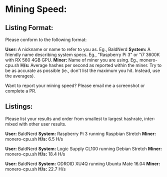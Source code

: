 # Mining Speed:

## Listing Format:

Please conform to the following format:

**User:** A nickname or name to refer to you as. Eg., BaldNerd
**System:** A friendly name describing system specs. Eg., "Raspberry Pi 3" or "i7 3600K with RX 560 4GB GPU.
**Miner:** Name of miner you are using. Eg., monero-cpu.sh
**H/s:** Average hashes per second as reported within the miner. Try to be as accurate as possible (ie., don't list the maximum you hit. Instead, use the averages).

Want to report your mining speed? Please email me a screenshot or complete a PR.

## Listings:

Please list your results and order from smallest to largest hashrate, inter-mixed with other user results.

**User:** BaldNerd
**System:** Raspberry Pi 3 running Raspbian Stretch
**Miner:** monero-cpu.sh
**H/s:** 6.5 H/s

**User:** BaldNerd
**System:** Logic Supply CL100 running Debian Stretch
**Miner:** monero-cpu.sh
**H/s:** 18.4 H/s

**User:** BaldNerd
**System:** ODROID XU4Q running Ubuntu Mate 16.04
**Miner:** monero-cpu.sh
**H/s:** 22.7 H/s
